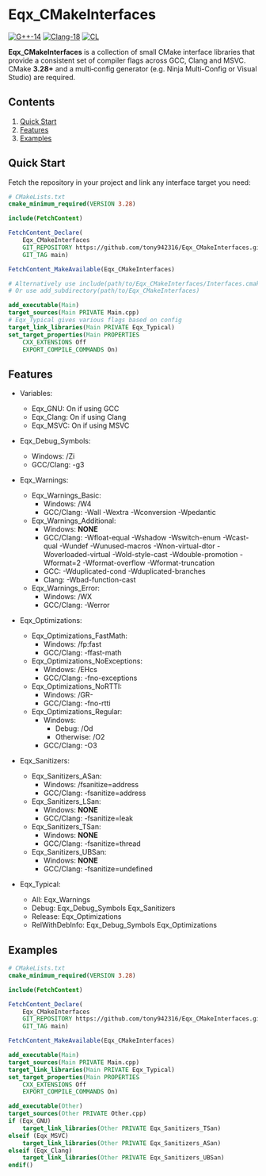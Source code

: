 # Eqx_CMakeInterfaces

[![G++-14](https://github.com/tony942316/Eqx_CMakeInterfaces/actions/workflows/ci_gcc_14.yml/badge.svg?branch=main)](https://github.com/tony942316/Eqx_CMakeInterfaces/actions/workflows/ci_gcc_14.yml)
[![Clang-18](https://github.com/tony942316/Eqx_CMakeInterfaces/actions/workflows/ci_clang_18.yml/badge.svg?branch=main)](https://github.com/tony942316/Eqx_CMakeInterfaces/actions/workflows/ci_clang_18.yml)
[![CL](https://github.com/tony942316/Eqx_CMakeInterfaces/actions/workflows/ci_cl.yml/badge.svg?branch=main)](https://github.com/tony942316/Eqx_CMakeInterfaces/actions/workflows/ci_cl.yml)

**Eqx_CMakeInterfaces** is a collection of small CMake interface libraries that
provide a consistent set of compiler flags across GCC, Clang and MSVC. CMake
**3.28+** and a multi‑config generator
(e.g. Ninja Multi-Config or Visual Studio) are required.

## Contents

1. [Quick Start](#quickstart)
2. [Features](#features)
3. [Examples](#examples)

## Quick Start <a name="quickstart"></a>

Fetch the repository in your project and link any interface target you need:

```cmake
# CMakeLists.txt
cmake_minimum_required(VERSION 3.28)

include(FetchContent)

FetchContent_Declare(
    Eqx_CMakeInterfaces
    GIT_REPOSITORY https://github.com/tony942316/Eqx_CMakeInterfaces.git
    GIT_TAG main)

FetchContent_MakeAvailable(Eqx_CMakeInterfaces)

# Alternatively use include(path/to/Eqx_CMakeInterfaces/Interfaces.cmake)
# Or use add_subdirectory(path/to/Eqx_CMakeInterfaces)

add_executable(Main)
target_sources(Main PRIVATE Main.cpp)
# Eqx_Typical gives various flags based on config
target_link_libraries(Main PRIVATE Eqx_Typical)
set_target_properties(Main PROPERTIES
    CXX_EXTENSIONS Off
    EXPORT_COMPILE_COMMANDS On)
```

## Features <a name="features"></a>

- Variables:
    - Eqx_GNU: On if using GCC
    - Eqx_Clang: On if using Clang
    - Eqx_MSVC: On if using MSVC

- Eqx_Debug_Symbols:
    - Windows: /Zi
    - GCC/Clang: -g3

- Eqx_Warnings:
    - Eqx_Warnings_Basic:
        - Windows: /W4
        - GCC/Clang: -Wall -Wextra -Wconversion -Wpedantic
    - Eqx_Warnings_Additional:
        - Windows: **NONE**
        - GCC/Clang: -Wfloat-equal -Wshadow -Wswitch-enum -Wcast-qual -Wundef
            -Wunused-macros -Wnon-virtual-dtor -Woverloaded-virtual
            -Wold-style-cast -Wdouble-promotion -Wformat=2 -Wformat-overflow
            -Wformat-truncation
        - GCC: -Wduplicated-cond -Wduplicated-branches
        - Clang: -Wbad-function-cast
    - Eqx_Warnings_Error:
        - Windows: /WX
        - GCC/Clang: -Werror

- Eqx_Optimizations:
    - Eqx_Optimizations_FastMath:
        - Windows: /fp:fast
        - GCC/Clang: -ffast-math
    - Eqx_Optimizations_NoExceptions:
        - Windows: /EHcs
        - GCC/Clang: -fno-exceptions
    - Eqx_Optimizations_NoRTTI:
        - Windows: /GR-
        - GCC/Clang: -fno-rtti
    - Eqx_Optimizations_Regular:
        - Windows:
            - Debug: /Od
            - Otherwise: /O2
        - GCC/Clang: -O3

- Eqx_Sanitizers:
    - Eqx_Sanitizers_ASan:
        - Windows: /fsanitize=address
        - GCC/Clang: -fsanitize=address
    - Eqx_Sanitizers_LSan:
        - Windows: **NONE**
        - GCC/Clang: -fsanitize=leak
    - Eqx_Sanitizers_TSan:
        - Windows: **NONE**
        - GCC/Clang: -fsanitize=thread
    - Eqx_Sanitizers_UBSan:
        - Windows: **NONE**
        - GCC/Clang: -fsanitize=undefined

- Eqx_Typical:
    - All: Eqx_Warnings
    - Debug: Eqx_Debug_Symbols Eqx_Sanitizers
    - Release: Eqx_Optimizations
    - RelWithDebInfo: Eqx_Debug_Symbols Eqx_Optimizations

## Examples <a name="examples"></a>

```cmake
# CMakeLists.txt
cmake_minimum_required(VERSION 3.28)

include(FetchContent)

FetchContent_Declare(
    Eqx_CMakeInterfaces
    GIT_REPOSITORY https://github.com/tony942316/Eqx_CMakeInterfaces.git
    GIT_TAG main)

FetchContent_MakeAvailable(Eqx_CMakeInterfaces)

add_executable(Main)
target_sources(Main PRIVATE Main.cpp)
target_link_libraries(Main PRIVATE Eqx_Typical)
set_target_properties(Main PROPERTIES
    CXX_EXTENSIONS Off
    EXPORT_COMPILE_COMMANDS On)

add_executable(Other)
target_sources(Other PRIVATE Other.cpp)
if (Eqx_GNU)
    target_link_libraries(Other PRIVATE Eqx_Sanitizers_TSan)
elseif (Eqx_MSVC)
    target_link_libraries(Other PRIVATE Eqx_Sanitizers_ASan)
elseif (Eqx_Clang)
    target_link_libraries(Other PRIVATE Eqx_Sanitizers_UBSan)
endif()
```
